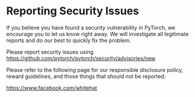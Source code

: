 # Reporting Security Issues

If you believe you have found a security vulnerability in PyTorch, we encourage you to let us know right away. We will investigate all legitimate reports and do our best to quickly fix the problem.

Please report security issues using <https://github.com/pytorch/pytorch/security/advisories/new>

Please refer to the following page for our responsible disclosure policy, reward guidelines, and those things that should not be reported:

<https://www.facebook.com/whitehat>
